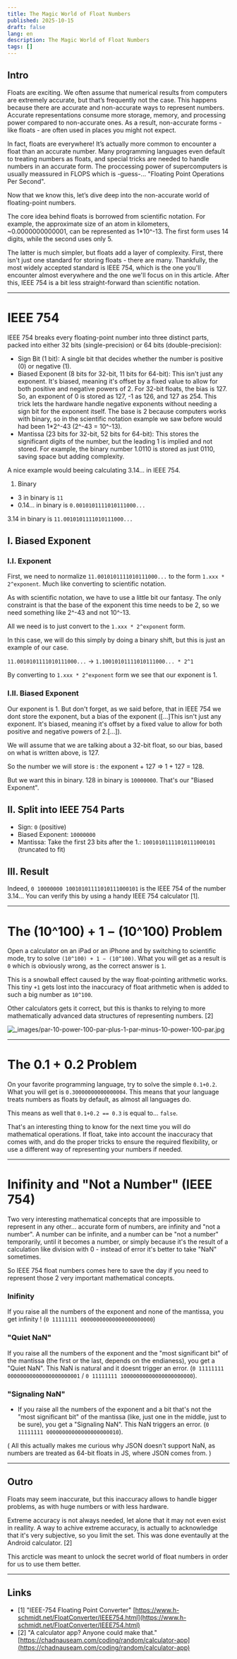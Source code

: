 ```yaml
---
title: The Magic World of Float Numbers
published: 2025-10-15
draft: false
lang: en
description: The Magic World of Float Numbers
tags: []
---
```


## Intro

Floats are exciting. We often assume that numerical results from computers are extremely accurate, but that’s frequently not the case. This happens because there are accurate and non-accurate ways to represent numbers. Accurate representations consume more storage, memory, and processing power compared to non-accurate ones. As a result, non-accurate forms - like floats - are often used in places you might not expect.

In fact, floats are everywhere! It’s actually more common to encounter a float than an accurate number. Many programming languages even default to treating numbers as floats, and special tricks are needed to handle numbers in an accurate form. The proccessing power of supercomputers is usually meassured in FLOPS which is -guess-... "Floating Point Operations Per Second".

Now that we know this, let’s dive deep into the non-accurate world of floating-point numbers.

The core idea behind floats is borrowed from scientific notation. For example, the approximate size of an atom in kilometers, ~0.0000000000001, can be represented as 1*10^-13. The first form uses 14 digits, while the second uses only 5.

The latter is much simpler, but floats add a layer of complexity. First, there isn't just one standard for storing floats - there are many. Thankfully, the most widely accepted standard is IEEE 754, which is the one you'll encounter almost everywhere and the one we'll focus on in this article. After this, IEEE 754 is a bit less straight-forward than scientific notation.

---

# IEEE 754

IEEE 754 breaks every floating-point number into three distinct parts, packed into either 32 bits (single-precision) or 64 bits (double-precision):
- Sign Bit (1 bit): A single bit that decides whether the number is positive (0) or negative (1).
- Biased Exponent (8 bits for 32-bit, 11 bits for 64-bit): This isn't just any exponent. It's biased, meaning it's offset by a fixed value to allow for both positive and negative powers of 2. For 32-bit floats, the bias is 127. So, an exponent of 0 is stored as 127, -1 as 126, and 127 as 254. This trick lets the hardware handle negative exponents without needing a sign bit for the exponent itself. The base is 2 because computers works with binary, so in the scientific notation example we saw before would had been 1*2^-43 (2^-43 = 10^-13).
- Mantissa (23 bits for 32-bit, 52 bits for 64-bit): This stores the significant digits of the number, but the leading 1 is implied and not stored. For example, the binary number 1.0110 is stored as just 0110, saving space but adding complexity.

A nice example would beeing calculating 3.14... in IEEE 754.

1. Binary

- 3 in binary is `11`
- 0.14... in binary is `0.0010101111010111000...`

3.14 in binary is `11.0010101111010111000...`

## I. Biased Exponent

### I.I. Exponent

First, we need to normalize `11.0010101111010111000...` to the form `1.xxx * 2^exponent`. Much like converting to scientific notation.

As with scientific notation, we have to use a little bit our fantasy. The only constraint is that the base of the exponent this time needs to be 2, so we need something like 2^-43 and not 10^-13.

All we need is to just convert to the `1.xxx * 2^exponent` form.

In this case, we will do this simply by doing a binary shift, but this is just an example of our case.

`11.0010101111010111000...` -> `1.10010101111010111000... * 2^1`

By converting to `1.xxx * 2^exponent` form we see that our exponent is 1. 

### I.II. Biased Exponent

Our exponent is 1. But don't forget, as we said before, that in IEEE 754 we dont store the exponent, but a bias of the exponent ([...]This isn't just any exponent. It's biased, meaning it's offset by a fixed value to allow for both positive and negative powers of 2.[...]).

We will assume that we are talking about a 32-bit float, so our bias, based on what is written above, is 127.

So the number we will store is : the exponent + 127 => 1 + 127 = 128.

But we want this in binary. 128 in binary is `10000000`. That's our "Biased Exponent".

## II. Split into IEEE 754 Parts

- Sign: `0` (positive)
- Biased Exponent: `10000000`
- Mantissa: Take the first 23 bits after the 1.: `10010101111010111000101` (truncated to fit)

## III. Result

Indeed, `0 10000000 10010101111010111000101` is the IEEE 754 of the number 3.14... You can verify this by using a handy IEEE 754 calculator [1].

---

# The (10^100) + 1 − (10^100) Problem

Open a calculator on an iPad or an iPhone and by switching to scientific mode, try to solve `(10^100) + 1 − (10^100)`. What you will get as a result is `0` which is obviously wrong, as the correct answer is `1`.

This is a snowball effect caused by the way float-pointing arithmetic works. This tiny `+1` gets lost into the inaccuracy of float arithmetic when is added to such a big number as `10^100`. 

Other calculators gets it correct, but this is thanks to relying to more mathematically advanced data structures of representing numbers. [2]

![_images/par-10-power-100-par-plus-1-par-minus-10-power-100-par.jpg](_images/par-10-power-100-par-plus-1-par-minus-10-power-100-par.jpg)

---

# The 0.1 + 0.2 Problem

On your favorite programming language, try to solve the simple `0.1+0.2`. What you will get is `0.30000000000000004`. This means that your language treats numbers as floats by default, as almost all languages do. 

This means as well that `0.1+0.2 == 0.3` is equal to... `false`. 

That's an interesting thing to know for the next time you will do mathematical operations. If float, take into account the inaccuracy that comes with, and do the proper tricks to ensure the required flexibility, or use a different way of representing your numbers if needed.

---

# Inifinity and "Not a Number" (IEEE 754)

Two very interesting mathematical concepts that are impossible to represent in any other... accurate form of numbers, are infinity and "not a number". A number can be infinite, and a number can be "not a number" temporarily, until it becomes a number, or simply because it's the result of a calculation like division with 0 - instead of error it's better to take "NaN" sometimes.

So IEEE 754 float numbers comes here to save the day if you need to represent those 2 very important mathematical concepts.

### Inifinity
If you raise all the numbers of the exponent and none of the mantissa, you get infinity ! (`0 11111111 00000000000000000000000`)
### "Quiet NaN"
If you raise all the numbers of the exponent and the "most significant bit" of the mantissa (the first or the last, depends on the endianess), you get a "Quiet NaN". This NaN is natural and it doesnt trigger an error. (`0 11111111 00000000000000000000001` / `0 11111111 10000000000000000000000`).
### "Signaling NaN"
- If you raise all the numbers of the exponent and a bit that's not the "most significant bit" of the mantissa (like, just one in the middle, just to be sure), you get a "Signaling NaN". This NaN triggers an error. (`0 11111111 00000000000000000000010`).

( All this actually makes me curious why JSON doesn't support NaN, as numbers are treated as 64-bit floats in JS, where JSON comes from. )

---

## Outro

Floats may seem inaccurate, but this inaccuracy allows to handle bigger problems, as with huge numbers or with less hardware. 

Extreme accuracy is not always needed, let alone that it may not even exist in reallity. A way to achive extreme accuracy, is actually to acknowledge that it's very subjective, so you limit the set. This was done eventaully at the Android calculator. [2]

This arcticle was meant to unlock the secret world of float numbers in order for us to use them better.

---

## Links
 - [1] "IEEE-754 Floating Point Converter" [https://www.h-schmidt.net/FloatConverter/IEEE754.html](https://www.h-schmidt.net/FloatConverter/IEEE754.html)
 - [2] "A calculator app? Anyone could make that." [https://chadnauseam.com/coding/random/calculator-app](https://chadnauseam.com/coding/random/calculator-app)
